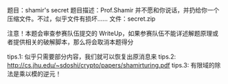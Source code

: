 题目：shamir's secret
题目描述：Prof.Shamir 并不愿和你说话，并扔给你一个压缩文件。不过，似乎文件有损坏……
文件：secret.zip

注意！本题会审查参赛队伍提交的 WriteUp，如果参赛队伍不能详述解题原理或者提供相关的破解脚本，那么将会取消本题得分

tips.1: 似乎只需要部分内容，我们就可以恢复出原消息来
tips.2: http://cs.jhu.edu/~sdoshi/crypto/papers/shamirturing.pdf
tips.3: 有限域的除法是乘以模的逆元！